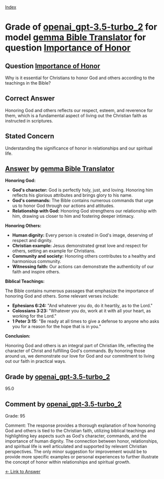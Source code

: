 
[Index](../../../../index.md)
# Grade of [openai_gpt-3.5-turbo_2](../../../grading_models/openai_gpt-3.5-turbo_2.md) for model [gemma Bible Translator](../../../answering_models/gemma_Bible_Translator.md) for question [Importance of Honor](../../../questions/Importance_of_Honor.md)

## Question [Importance of Honor](../../../questions/Importance_of_Honor.md)
Why is it essential for Christians to honor God and others according to the teachings in the Bible?

## Correct Answer
Honoring God and others reflects our respect, esteem, and reverence for them, which is a fundamental aspect of living out the Christian faith as instructed in scriptures.

## Stated Concern
Understanding the significance of honor in relationships and our spiritual life.

## [Answer](../Importance_of_Honor.md) by [gemma Bible Translator](../../../answering_models/gemma_Bible_Translator.md)
**Honoring God:**

* **God's character:** God is perfectly holy, just, and loving. Honoring him reflects his glorious attributes and brings glory to his name.
* **God's commands:** The Bible contains numerous commands that urge us to honor God through our actions and attitudes.
* **Relationship with God:** Honoring God strengthens our relationship with him, drawing us closer to him and fostering deeper intimacy.

**Honoring Others:**

* **Human dignity:** Every person is created in God's image, deserving of respect and dignity.
* **Christian example:** Jesus demonstrated great love and respect for others, setting an example for Christians.
* **Community and society:** Honoring others contributes to a healthy and harmonious community.
* **Witnessing faith:** Our actions can demonstrate the authenticity of our faith and inspire others.

**Biblical Teachings:**

The Bible contains numerous passages that emphasize the importance of honoring God and others. Some relevant verses include:

* **Ephesians 6:24:** "And whatever you do, do it heartily, as to the Lord."
* **Colossians 3:23:** "Whatever you do, work at it with all your heart, as working for the Lord."
* **1 Peter 3:15:** "Be ready at all times to give a defense to anyone who asks you for a reason for the hope that is in you."

**Conclusion:**

Honoring God and others is an integral part of Christian life, reflecting the character of Christ and fulfilling God's commands. By honoring those around us, we demonstrate our love for God and our commitment to living out our faith in practical ways.

## Grade by [openai_gpt-3.5-turbo_2](../../../grading_models/openai_gpt-3.5-turbo_2.md)
95.0

## Comment by [openai_gpt-3.5-turbo_2](../../../grading_models/openai_gpt-3.5-turbo_2.md)
Grade: 95

Comment: The response provides a thorough explanation of how honoring God and others is tied to the Christian faith, utilizing biblical teachings and highlighting key aspects such as God's character, commands, and the importance of human dignity. The connection between honor, relationships, and spiritual life is well articulated and supported by relevant Christian perspectives. The only minor suggestion for improvement would be to provide more specific examples or personal experiences to further illustrate the concept of honor within relationships and spiritual growth.

[&lt;- Link to Answer](../Importance_of_Honor.md)
